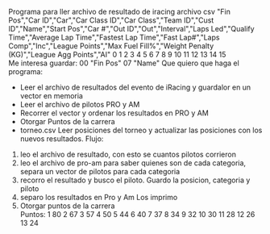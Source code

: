 Programa para ller archivo de resultado de iracing archivo csv
"Fin Pos","Car ID","Car","Car Class ID","Car Class","Team ID","Cust ID","Name","Start Pos","Car #","Out ID","Out","Interval","Laps Led","Qualify Time","Average Lap Time","Fastest Lap Time","Fast Lap#","Laps Comp","Inc","League Points","Max Fuel Fill%","Weight Penalty (KG)","League Agg Points","AI"
    0         1       2        3            4           5         6        7        8        9        10      11       12        13          14             15  
Me interesa guardar: 
00 "Fin Pos"
07 "Name"
Que quiero que haga el programa:
- Leer el archivo de resultados del evento de iRacing y guardalor en un vector en memoria
- Leer el archivo de pilotos PRO y AM
- Recorrer el vector y ordenar los resultados en PRO y AM
- Otorgar Puntos de la carrera 
- torneo.csv  Leer posiciones del torneo y actualizar las posiciones con los nuevos resultados.
Flujo:
1. leo el archivo de resultado, con esto se cuantos pilotos corrieron
2. leo el archivo de pro-am para saber quienes son de cada categoria, separa un vector de pilotos para cada categoria
3. recorro el resultado y busco el piloto. 
   Guardo la posicion, categoria y piloto
4. separo los resultados en Pro y Am
   Los imprimo
5. Otorgar puntos de la carrera   
Puntos:
1  80
2  67
3  57
4  50
5  44
6  40
7  37
8  34
9  32
10 30
11 28
12 26
13 24
